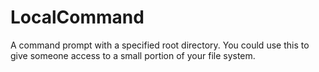 LocalCommand
============

A command prompt with a specified root directory.  You could use this to give someone access to a small portion of your file system.
